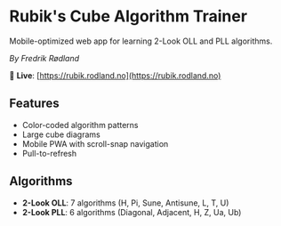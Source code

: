 # Rubik's Cube Algorithm Trainer

Mobile-optimized web app for learning 2-Look OLL and PLL algorithms.

*By Fredrik Rødland*

🎯 **Live**: [https://rubik.rodland.no](https://rubik.rodland.no)

## Features
- Color-coded algorithm patterns
- Large cube diagrams
- Mobile PWA with scroll-snap navigation
- Pull-to-refresh

## Algorithms
- **2-Look OLL**: 7 algorithms (H, Pi, Sune, Antisune, L, T, U)
- **2-Look PLL**: 6 algorithms (Diagonal, Adjacent, H, Z, Ua, Ub)